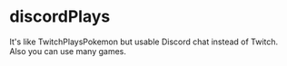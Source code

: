 # discordPlays
It's like TwitchPlaysPokemon but usable Discord chat instead of Twitch. Also you can use many games.
